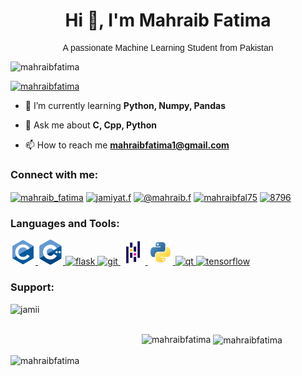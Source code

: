 <h1 align="center">Hi 👋, I'm Mahraib Fatima</h1>
<p style="text-align: center;font-family:Arial">A passionate Machine Learning Student from Pakistan</h3>

<p align="left"> <img src="https://komarev.com/ghpvc/?username=mahraibfatima&label=Profile%20views&color=0e75b6&style=flat" alt="mahraibfatima" /> </p>

<p align="left"> <a href="https://github.com/ryo-ma/github-profile-trophy"><img src="https://github-profile-trophy.vercel.app/?username=mahraibfatima" alt="mahraibfatima" /></a> </p>

- 🌱 I’m currently learning **Python, Numpy, Pandas**

- 💬 Ask me about **C, Cpp, Python**

- 📫 How to reach me **mahraibfatima1@gmail.com**

<h3 align="left">Connect with me:</h3>
<p align="left">
<a href="https://twitter.com/mahraib_fatima" target="blank"><img align="center" src="https://raw.githubusercontent.com/rahuldkjain/github-profile-readme-generator/master/src/images/icons/Social/twitter.svg" alt="mahraib_fatima" height="30" width="40" /></a>
<a href="https://instagram.com/jamiyat.f" target="blank"><img align="center" src="https://raw.githubusercontent.com/rahuldkjain/github-profile-readme-generator/master/src/images/icons/Social/instagram.svg" alt="jamiyat.f" height="30" width="40" /></a>
<a href="https://medium.com/@mahraib.f" target="blank"><img align="center" src="https://raw.githubusercontent.com/rahuldkjain/github-profile-readme-generator/master/src/images/icons/Social/medium.svg" alt="@mahraib.f" height="30" width="40" /></a>
<a href="https://auth.geeksforgeeks.org/user/mahraibfal75" target="blank"><img align="center" src="https://raw.githubusercontent.com/rahuldkjain/github-profile-readme-generator/master/src/images/icons/Social/geeks-for-geeks.svg" alt="mahraibfal75" height="30" width="40" /></a>
<a href="https://discord.gg/8796" target="blank"><img align="center" src="https://raw.githubusercontent.com/rahuldkjain/github-profile-readme-generator/master/src/images/icons/Social/discord.svg" alt="8796" height="30" width="40" /></a>
</p>

<h3 align="left">Languages and Tools:</h3>
<p align="left"> <a href="https://www.cprogramming.com/" target="_blank" rel="noreferrer"> <img src="https://raw.githubusercontent.com/devicons/devicon/master/icons/c/c-original.svg" alt="c" width="40" height="40"/> </a> <a href="https://www.w3schools.com/cpp/" target="_blank" rel="noreferrer"> <img src="https://raw.githubusercontent.com/devicons/devicon/master/icons/cplusplus/cplusplus-original.svg" alt="cplusplus" width="40" height="40"/> </a> <a href="https://flask.palletsprojects.com/" target="_blank" rel="noreferrer"> <img src="https://www.vectorlogo.zone/logos/pocoo_flask/pocoo_flask-icon.svg" alt="flask" width="40" height="40"/> </a> <a href="https://git-scm.com/" target="_blank" rel="noreferrer"> <img src="https://www.vectorlogo.zone/logos/git-scm/git-scm-icon.svg" alt="git" width="40" height="40"/> </a> <a href="https://pandas.pydata.org/" target="_blank" rel="noreferrer"> <img src="https://raw.githubusercontent.com/devicons/devicon/2ae2a900d2f041da66e950e4d48052658d850630/icons/pandas/pandas-original.svg" alt="pandas" width="40" height="40"/> </a> <a href="https://www.python.org" target="_blank" rel="noreferrer"> <img src="https://raw.githubusercontent.com/devicons/devicon/master/icons/python/python-original.svg" alt="python" width="40" height="40"/> </a> <a href="https://www.qt.io/" target="_blank" rel="noreferrer"> <img src="https://upload.wikimedia.org/wikipedia/commons/0/0b/Qt_logo_2016.svg" alt="qt" width="40" height="40"/> </a> <a href="https://www.tensorflow.org" target="_blank" rel="noreferrer"> <img src="https://www.vectorlogo.zone/logos/tensorflow/tensorflow-icon.svg" alt="tensorflow" width="40" height="40"/> </a> </p>

<h3 align="left">Support:</h3>
<p><a href="https://ko-fi.com/jamii"> <img align="left" src="https://cdn.ko-fi.com/cdn/kofi3.png?v=3" height="50" width="210" alt="jamii" /></a></p><br><br>

<p><img align="left" src="https://github-readme-stats.vercel.app/api/top-langs?username=mahraibfatima&show_icons=true&locale=en&layout=compact" alt="mahraibfatima" /></p>

<p>&nbsp;<img align="center" src="https://github-readme-stats.vercel.app/api?username=mahraibfatima&show_icons=true&locale=en" alt="mahraibfatima" /></p>

<p><img align="center" src="https://github-readme-streak-stats.herokuapp.com/?user=mahraibfatima&" alt="mahraibfatima" /></p>
